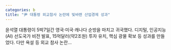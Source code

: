 ```yaml
---
categories: b
title: "尹 대통령 외교참사 논란에 빛바랜 산업경제 성과"
---
```

윤석열 대통령이 5박7일간 영국·미국·캐나다 순방을 마치고 귀국했다. 디지털, 인공지능(AI) 선도국가 비전 발표, 15억달러(약2조원) 투자 유치, 핵심 광물 확보 등 성과를 만들었다. 다만 욕설 등 외교 참사 논란...